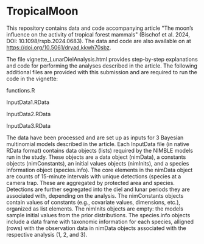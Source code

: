 # TropicalMoon

This repository contains data and code accompanying article "The moon’s influence on the activity of tropical forest mammals" (Bischof et al. 2024, DOI: 10.1098/rspb.2024.0683). The data and code are also available on at https://doi.org/10.5061/dryad.kkwh70sbz.

The file vignette_LunarDielAnalysis.html provides step-by-step explanations and code for performing the analyses described in the article. The following additional files are provided with this submission and are required to run the code in the vignette:

functions.R

InputData1.RData

InputData2.RData

InputData3.RData

The data have been processed and are set up as inputs for 3 Bayesian multinomial models described in the article. Each InputData file (in native RData format) contains data objects (lists) required by the NIMBLE models run in the study. These objects are a data object (nimData), a constants objects (nimConstants), an initial values objects (nimInits), and a species information object (species.info). The core elements in the nimData object are counts of 15-minute intervals with unique detections (species at a camera trap. These are aggregated by protected area and species. Detections are further segregated into the diel and lunar periods they are associated with, depending on the analysis. The nimConstants objects contain values of constants (e.g., covariate values, dimensions, etc.), organized as list elements. The nimInits objects are empty: the models sample initial values from the prior distributions. The species.info objects include a data frame with taxonomic information for each species, alligned (rows) with the observation data in nimData objects associated with the respective analysis (1, 2, and 3).



